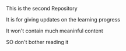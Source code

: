 This is the second Repository

It is for giving updates on the learning progress

It won't contain much meaninful content

SO don't bother reading it


